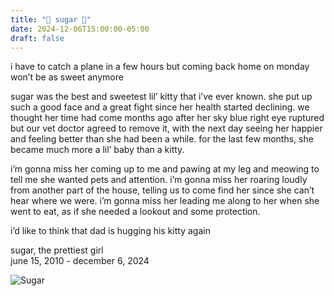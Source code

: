 ```yaml
---
title: "💚 sugar 💙"
date: 2024-12-06T15:00:00-05:00
draft: false
---
```


i have to catch a plane in a few hours but coming back home on monday won’t be as sweet anymore

sugar was the best and sweetest lil’ kitty that i’ve ever known. she put up such a good face and a great fight since her health started declining. we thought her time had come months ago after her sky blue right eye ruptured but our vet doctor agreed to remove it, with the next day seeing her happier and feeling better than she had been a while. for the last few months, she became much more a lil’ baby than a kitty.

i’m gonna miss her coming up to me and pawing at my leg and meowing to tell me she wanted pets and attention. i’m gonna miss her roaring loudly from another part of the house, telling us to come find her since she can’t hear where we were. i’m gonna miss her leading me along to her when she went to eat, as if she needed a lookout and some protection.

i’d like to think that dad is hugging his kitty again

sugar, the prettiest girl  
june 15, 2010 - december 6, 2024  

![Sugar](/posts/sugar/sugar-collage.jpeg)
